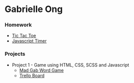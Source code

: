 # Gabrielle Ong

### Homework 
* [Tic Tac Toe](https://github.com/gabrielleong/tic-tac-toe.git)
* [Javascript Timer](https://github.com/gabrielleong/javascript-timer.git)

### Projects 
* Project 1 - Game using HTML, CSS, SCSS and Javascript
    - [Mad Gab Word Game](http://gabrielleong.github.io/mad-gab-word-game/)
    - [Trello Board](https://trello.com)
